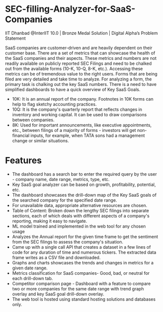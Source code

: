 # SEC-filling-Analyzer-for-SaaS-Companies
IIT Dhanbad @InterIIT 10.0 | Bronze Medal Solution | Digital Alpha’s Problem Statement

SaaS companies are customer-driven and are heavily dependent on their customer base. There are a set of metrics that can showcase the health of the SaaS companies and their aspects. These metrics and numbers are not readily available on publicly reported SEC Filings and need to be chalked out from the available forms (10-K, 10-Q, 8-K, etc.). Accessing these metrics can be of tremendous value to the right users. Forms that are being filed are very detailed and take time to analyze. For analyzing a form, the primary task is chalking out the key SaaS numbers. There is a need to have simplified dashboards to have a quick overview of Key SaaS Goals.

- 10K: It is an annual report of the company. Footnotes in 10K forms can help to flag sketchy accounting practices.
- 10Q: It is the company's quarterly report that reflects changes in inventory and working capital. It can be used to draw comparisons between companies.
- 8K: Used for important announcements, like executive appointments, etc., between filings of a majority of forms - investors will get non-financial inputs, for example,       when TATA sons had a management change or similar situations.

# Features
- The dashboard has a search bar to enter the required query by the user - company
name, date range, metrics, type, etc.
- Key SaaS goal analyzer can be based on growth, profitability, potential, etc.
- The dashboard showcases the drill-down map of the Key SaaS goals of the searched
company for the specified date range.
- For unavailable data, appropriate alternative resources are chosen.
- Table of Content: Broken down the lengthy SEC filings into separate sections, each of which
deals with different aspects of a company's reporting, making it easy to navigate.
- ML model trained and implemented in the web tool for any chosen usage
- Analyzes the Annual report for the given time frame to get the sentiment from the SEC filings to
assess the company's situation.
- Came up with a single call API that creates a dataset in a few lines of code for any duration of
time and numerous tickers. The extracted data frame writes as a CSV file and
downloaded.
- Graphs and charts showcases the trends and changes in metrics for a given date range.
- Metrics classification for SaaS companies- Good, bad, or neutral for each drill-down tab.
- Competitor comparison page - Dashboard with a feature to compare two or more companies
for the same date range with trend graph overlay and key SaaS goal drill-down overlay.
- The web tool is hosted using standard hosting solutions and databases only.

